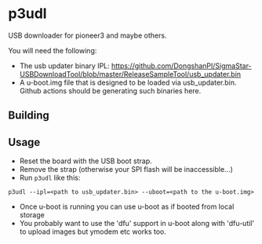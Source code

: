 # p3udl

USB downloader for pioneer3 and maybe others.

You will need the following:
  - The usb updater binary IPL: https://github.com/DongshanPI/SigmaStar-USBDownloadTool/blob/master/ReleaseSampleTool/usb_updater.bin
  - A u-boot.img file that is designed to be loaded via usb_updater.bin. Github actions should be generating such binaries here.

## Building

## Usage

- Reset the board with the USB boot strap.
- Remove the strap (otherwise your SPI flash will be inaccessible...)
- Run `p3udl` like this:

```
p3udl --ipl=<path to usb_updater.bin> --uboot=<path to the u-boot.img>
```

- Once u-boot is running you can use u-boot as if booted from local storage
- You probably want to use the 'dfu' support in u-boot along with 'dfu-util' to upload images but ymodem etc works too.
